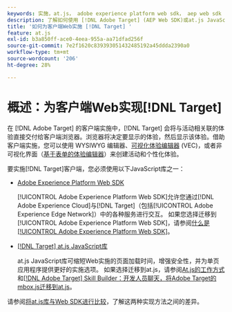 ```yaml
---
keywords: 实施，at.js， adobe experience platform web sdk， aep web sdk
description: 了解如何使用 [!DNL Adobe Target] (AEP Web SDK)或at.js JavaScript库为客户端Web实施 [!DNL Adobe Experience Platform Web SDK] 。
title: '如何为客户端Web实施 [!DNL Target] '
feature: at.js
exl-id: b3a850ff-ace0-4eea-955a-aa71dfad256f
source-git-commit: 7e2f1620c839393051432485192a45ddda2390a0
workflow-type: tm+mt
source-wordcount: '206'
ht-degree: 28%

---
```


# 概述：为客户端Web实现[!DNL Target]

在 [!DNL Adobe Target] 的客户端实施中，[!DNL Target] 会将与活动相关联的体验直接交付给客户端浏览器。浏览器将决定要显示的体验，然后显示该体验。借助客户端实施，您可以使用 WYSIWYG 编辑器、[可视化体验编辑器](https://experienceleague.adobe.com/docs/target/using/experiences/vec/visual-experience-composer.html) (VEC)，或者非可视化界面（[基于表单的体验编辑器](https://experienceleague.adobe.com/docs/target/using/experiences/form-experience-composer.html)）来创建活动和个性化体验。

要实施[!DNL Target]客户端，您必须使用以下JavaScript库之一：

* [Adobe Experience Platform Web SDK](/help/dev/implement/client-side/aep-web-sdk/aep-web-sdk-overview.md)

  [!UICONTROL Adobe Experience Platform Web SDK]允许您通过[!DNL Adobe Experience Cloud]与[!DNL Target]（包括[!UICONTROL Adobe Experience Edge Network]）中的各种服务进行交互。 如果您选择迁移到[!UICONTROL Adobe Experience Platform Web SDK]，请参阅[什么是[!UICONTROL Adobe Experience Platform Web SDK]](/help/dev/implement/client-side/aep-web-sdk/aep-web-sdk-overview.md)。

* [[!DNL Target] at.js JavaScript库](/help/dev/implement/client-side/atjs/how-atjs-works/how-atjs-works.md)

  at.js JavaScript库可缩短Web实施的页面加载时间，增强安全性，并为单页应用程序提供更好的实施选项。 如果选择迁移到at.js，请参阅[At.js的工作方式](/help/dev/implement/client-side/atjs/how-atjs-works/overview.md)和[[!DNL Adobe Target] Skill Builder：开发人员聊天，将Adobe Target的mbox.js迁移到at.js](https://seminars.adobeconnect.com/ptdo6mfo6qn6/?proto=true)。


请参阅[将at.js库与Web SDK进行比较](/help/dev/implement/client-side/aep-web-sdk/web-sdk-atjs-comparison.md)，了解这两种实现方法之间的差异。